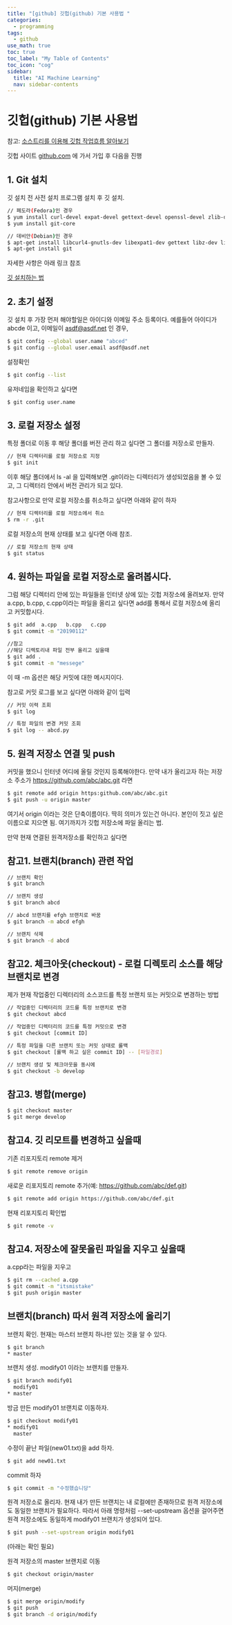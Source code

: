 ```yaml
---
title: "[github] 깃헙(github) 기본 사용법 " 
categories:
  - programming
tags:
  - github
use_math: true
toc: true
toc_label: "My Table of Contents"
toc_icon: "cog"
sidebar:
  title: "AI Machine Learning"
  nav: sidebar-contents
---
```


# 깃헙(github) 기본 사용법

참고: [소스트리를 이용해 깃헙 작업흐름 알아보기](https://losskatsu.github.io/programming/git-path/)

깃헙 사이트 [github.com](github.com) 에 가서 가입 후 다음을 진행

## 1. Git 설치 

깃 설치 전 사전 설치 프로그램 설치 후 깃 설치.

```bash
// 페도라(Fedora)인 경우
$ yum install curl-devel expat-devel gettext-devel openssl-devel zlib-devel
$ yum install git-core

// 데비안(Debian)인 경우
$ apt-get install libcurl4-gnutls-dev libexpat1-dev gettext libz-dev libssl-dev
$ apt-get install git
```

자세한 사항은 아래 링크 참조

[깃 설치하는 법](https://git-scm.com/book/ko/v1/%EC%8B%9C%EC%9E%91%ED%95%98%EA%B8%B0-Git-%EC%84%A4%EC%B9%98)
<br />

## 2. 초기 설정

깃 설치 후 가장 먼저 해야할일은 아이디와 이메일 주소 등록이다. 
예를들어 아이디가 abcde 이고, 이메일이 asdf@asdf.net 인 경우, 

```bash
$ git config --global user.name "abced"
$ git config --global user.email asdf@asdf.net
```

설정확인

```bash
$ git config --list
```

유저네임을 확인하고 싶다면

```bash
$ git config user.name
```

## 3. 로컬 저장소 설정

특정 폴더로 이동 후 해당 폴더를 버전 관리 하고 싶다면 그 폴더를 저장소로 만들자.

```bash
// 현재 디렉터리를 로컬 저장소로 지정 
$ git init
```

이후 해당 폴더에서 ls -al 을 입력해보면 .git이라는 디렉터리가 생성되었음을 볼 수 있고, 
그 디렉터리 안에서 버전 관리가 되고 있다. 

참고사항으로 만약 로컬 저장소를 취소하고 싶다면 아래와 같이 하자

```bash
// 현재 디렉터리를 로컬 저장소에서 취소 
$ rm -r .git
```

로컬 저장소의 현재 상태를 보고 싶다면 아래 참조. 

```bash
// 로컬 저장소의 현재 상태 
$ git status
```

## 4. 원하는 파일을 로컬 저장소로 올려봅시다.

그럼 해당 디렉터리 안에 있는 파일들을 인터넷 상에 있는 깃헙 저장소에 올려보자. 
만약 a.cpp, b.cpp, c.cpp이라는 파일을 올리고 싶다면 add를 통해서 로컬 저장소에 올리고 커밋합시다. 

```bash
$ git add  a.cpp   b.cpp   c.cpp
$ git commit -m "20190112"

//참고
//해당 디렉토리내 파일 전부 올리고 싶을때 
$ git add .
$ git commit -m "messege"
```

이 때 -m 옵션은 해당 커밋에 대한 메시지이다. 

참고로 커밋 로그를 보고 싶다면 아래와 같이 입력

```bash
// 커밋 이력 조회
$ git log

// 특정 파일의 변경 커밋 조회
$ git log -- abcd.py
```

## 5. 원격 저장소 연결 및 push

커밋을 했으니 인터넷 어디에 올릴 것인지 등록해야한다. 
만약 내가 올리고자 하는 저장소 주소가 https://github.com/abc/abc.git 라면

```bash
$ git remote add origin https:github.com/abc/abc.git
$ git push -u origin master
```

여기서 origin 이라는 것은 단축이름이다. 딱히 의미가 있는건 아니다. 
본인이 짓고 싶은 이름으로 지으면 됨. 여기까지가 깃헙 저장소에 파일 올리는 법.

만약 현재 연결된 원격저장소를 확인하고 싶다면 


## 참고1. 브랜치(branch) 관련 작업

```bash
// 브랜치 확인
$ git branch

// 브랜치 생성
$ git branch abcd

// abcd 브랜치를 efgh 브랜치로 바꿈
$ git branch -m abcd efgh

// 브랜치 삭제
$ git branch -d abcd
```

## 참고2. 체크아웃(checkout) - 로컬 디렉토리 소스를 해당 브랜치로 변경

제가 현재 작업중인 디렉터리의 소스코드를 특정 브랜치 또는 커밋으로 변경하는 방법

```bash
// 작업중인 디렉터리의 코드를 특정 브랜치로 변경
$ git checkout abcd

// 작업중인 디렉터리의 코드를 특정 커밋으로 변경
$ git checkout [commit ID]

// 특정 파일을 다른 브랜치 또는 커밋 상태로 롤백
$ git checkout [롤백 하고 싶은 commit ID] -- [파일경로]

// 브랜치 생성 및 체크아웃을 동시에
$ git checkout -b develop
```

## 참고3. 병합(merge)

```bash
$ git checkout master
$ git merge develop
```

## 참고4. 깃 리모트를 변경하고 싶을때

기존 리포지토리 remote 제거

```bash
$ git remote remove origin
```

새로운 리포지토리 remote 추가(예: https://github.com/abc/def.git)

```bash
$ git remote add origin https://github.com/abc/def.git
```

현재 리포지토리 확인법

```bash
$ git remote -v
```

## 참고4. 저장소에 잘못올린 파일을 지우고 싶을때

a.cpp라는 파일을 지우고 

```bash
$ git rm --cached a.cpp
$ git commit -m "itsmistake"
$ git push origin master
```

## 브랜치(branch) 따서 원격 저장소에 올리기

브랜치 확인. 현재는 마스터 브랜치 하나만 있는 것을 알 수 있다.

```bash
$ git branch
* master
```

브랜치 생성. modify01 이라는 브랜치를 만들자.

```bash
$ git branch modify01
  modify01
* master
```

방금 만든 modify01 브랜치로 이동하자.

```bash
$ git checkout modify01
* modify01
  master
```

수정이 끝난 파일(new01.txt)을 add 하자.

```bash
$ git add new01.txt
```

commit 하자

```bash
$ git commit -m "수정했습니당"
```

원격 저장소로 올리자. 현재 내가 만든 브랜치는 내 로컬에만 존재하므로 
원격 저장소에도 동일한 브랜치가 필요하다. 따라서 아래 명령처럼 --set-upstream 옵션을 걸어주면 
원격 저장소에도 동일하게 modify01 브랜치가 생성되어 있다.

```bash
$ git push --set-upstream origin modify01
```

(아래는 확인 필요)

원격 저장소의 master 브랜치로 이동

```bash
$ git checkout origin/master
```

머지(merge)

```bash
$ git merge origin/modify
$ git push
$ git branch -d origin/modify
```

